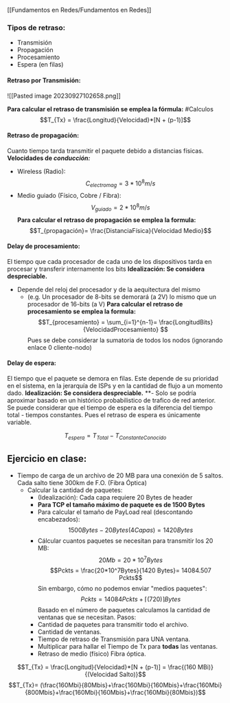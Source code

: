 [[Fundamentos en Redes/Fundamentos en Redes]]
### Tipos de retraso:
- Transmisión
- Propagación
- Procesamiento
- Espera (en filas)
#### Retraso por Transmisión:
![[Pasted image 20230927102658.png]]

**Para calcular el retraso de transmisión se emplea la fórmula:** #Calculos
$$T_{Tx} = \frac{Longitud}{Velocidad}*[N + (p-1)]$$
#### Retraso de propagación:
Cuanto tiempo tarda transmitir el paquete debido a distancias físicas.
**Velocidades de *conducción:***
- Wireless (Radio): $$C_{electromag} = 3*10^8 m/s$$
- Medio guiado (Físico, Cobre / Fibra):
$$V_{guiado}= 2*10^8 m/s$$
**Para calcular el retraso de propagación se emplea la formula:**
$$T_{propagación}= \frac{DistanciaFísica}{Velocidad Medio}$$

#### Delay de procesamiento:
El tiempo que cada procesador de cada uno de los dispositivos tarda en procesar y transferir internamente los bits **Idealización: Se considera despreciable.**
- Depende del reloj del procesador y de la aequitectura del mismo 
	- (e.g. Un procesador de 8-bits se demorará (a 2V) lo mismo que un procesador de 16-bits (a V)
**Para calcular el retraso de procesamiento se emplea la formula:**
$$T_{procesamiento} = \sum_{i=1}^{n-1}= \frac{LongitudBits}{VelocidadProcesamiento} $$
Pues se debe considerar la sumatoria de todos los nodos (ignorando enlace 0 cliente-nodo)

#### Delay de espera:
El tiempo que el paquete se demora en filas. Este depende de su prioridad en el sistema, en la jerarquía de ISPs y en la cantidad de flujo a un momento dado. **Idealización: Se considera despreciable.** 
**- Solo se podría aproximar basado en un histórico probabilistico de trafico de red anterior. 
Se puede considerar que el tiempo de espera es la diferencia del tiempo total - tiempos constantes. Pues el retraso de espera es únicamente variable.

$$ T_{espera} = T_{Total} - T_{ConstanteConocido} $$
## Ejercicio en clase:
- Tiempo de carga de un archivo de 20 MB para una conexión de 5 saltos. Cada salto tiene 300km de F.O. (Fibra Óptica)
	- 	Calcular la cantidad de paquetes:
		- (Idealización): Cada capa requiere 20 Bytes de header
		- **Para TCP el tamaño máximo de paquete es de 1500 Bytes**
		- Para calcular el tamaño de PayLoad real (descontando encabezados):
		 $$1500Bytes  - 20Bytes(4 Capas) = 1420 Bytes$$
		- Cálcular cuantos paquetes se necesitan para transmitir los 20 MB:
		$$20Mb = 20*10^7 Bytes$$
		$$Pckts = \frac{20*10^7Bytes}{1420 Bytes}= 14084.507 Pckts$$
		Sin embargo, cómo no podemos enviar "medios paquetes":
		$$Pckts= 14084Pckts + \lceil(720)\rceil Bytes$$
		Basado en el número de paquetes calculamos la cantidad de ventanas que se necesitan.
		Pasos:
		- Cantidad de paquetes para transmitir todo el archivo.
		- Cantidad de ventanas.
		- Tiempo de retraso de Transmisión para UNA ventana.
		- Multiplicar para hallar el Tiempo de Tx para **todas** las ventanas.
		- Retraso de medio (físico) Fibra óptica.
		
		
$$T_{Tx} = \frac{Longitud}{Velocidad}*[N + (p-1)] = \frac{(160 MBi)}{(Velocidad Salto)}$$ $$T_{Tx}= (\frac{160Mbi}{80Mbis}+\frac{160Mbi}{160Mbis}+\frac{160Mbi}{800Mbis}+\frac{160Mbi}{160Mbis}+\frac{160Mbi}{80Mbis})$$
